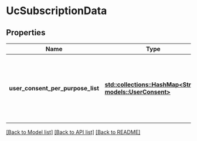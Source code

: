 # UcSubscriptionData

## Properties
Name | Type | Description | Notes
------------ | ------------- | ------------- | -------------
**user_consent_per_purpose_list** | [**std::collections::HashMap<String, models::UserConsent>**](UserConsent.md) | A map(list of key-value pairs) where user consent purpose serves as key of user consent | [optional] [default to None]

[[Back to Model list]](../README.md#documentation-for-models) [[Back to API list]](../README.md#documentation-for-api-endpoints) [[Back to README]](../README.md)


